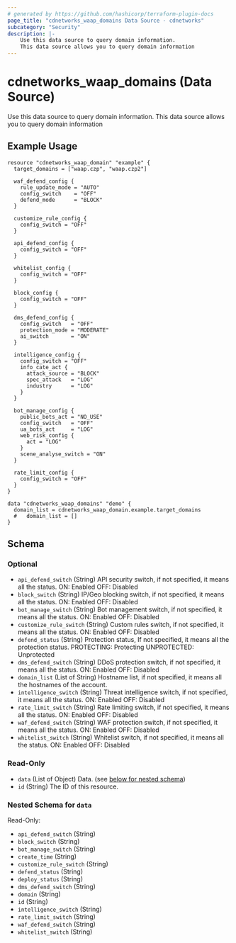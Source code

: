 ```yaml
---
# generated by https://github.com/hashicorp/terraform-plugin-docs
page_title: "cdnetworks_waap_domains Data Source - cdnetworks"
subcategory: "Security"
description: |-
    Use this data source to query domain information.
    This data source allows you to query domain information
---
```


# cdnetworks_waap_domains (Data Source)

Use this data source to query domain information. This data source allows you to query domain information



## Example Usage

```hcl
resource "cdnetworks_waap_domain" "example" {
  target_domains = ["waap.czp", "waap.czp2"]

  waf_defend_config {
    rule_update_mode = "AUTO"
    config_switch    = "OFF"
    defend_mode      = "BLOCK"
  }

  customize_rule_config {
    config_switch = "OFF"
  }

  api_defend_config {
    config_switch = "OFF"
  }

  whitelist_config {
    config_switch = "OFF"
  }

  block_config {
    config_switch = "OFF"
  }

  dms_defend_config {
    config_switch   = "OFF"
    protection_mode = "MODERATE"
    ai_switch       = "ON"
  }

  intelligence_config {
    config_switch = "OFF"
    info_cate_act {
      attack_source = "BLOCK"
      spec_attack   = "LOG"
      industry      = "LOG"
    }
  }

  bot_manage_config {
    public_bots_act = "NO_USE"
    config_switch   = "OFF"
    ua_bots_act     = "LOG"
    web_risk_config {
      act = "LOG"
    }
    scene_analyse_switch = "ON"
  }

  rate_limit_config {
    config_switch = "OFF"
  }
}

data "cdnetworks_waap_domains" "demo" {
  domain_list = cdnetworks_waap_domain.example.target_domains
  #   domain_list = []
}
```



<!-- schema generated by tfplugindocs -->
## Schema

### Optional

- `api_defend_switch` (String) API security switch, if not specified, it means all the status.
ON: Enabled
OFF: Disabled
- `block_switch` (String) IP/Geo blocking switch, if not specified, it means all the status.
ON: Enabled
OFF: Disabled
- `bot_manage_switch` (String) Bot management switch, if not specified, it means all the status.
ON: Enabled
OFF: Disabled
- `customize_rule_switch` (String) Custom rules switch, if not specified, it means all the status.
ON: Enabled
OFF: Disabled
- `defend_status` (String) Protection status, If not specified, it means all the protection status.
PROTECTING: Protecting
UNPROTECTED: Unprotected
- `dms_defend_switch` (String) DDoS protection switch, if not specified, it means all the status.
ON: Enabled
OFF: Disabled
- `domain_list` (List of String) Hostname list, if not specified, it means all the hostnames of the account.
- `intelligence_switch` (String) Threat intelligence switch, if not specified, it means all the status.
ON: Enabled
OFF: Disabled
- `rate_limit_switch` (String) Rate limiting switch, if not specified, it means all the status.
ON: Enabled
OFF: Disabled
- `waf_defend_switch` (String) WAF protection switch, if not specified, it means all the status.
ON: Enabled
OFF: Disabled
- `whitelist_switch` (String) Whitelist switch, if not specified, it means all the status.
ON: Enabled
OFF: Disabled

### Read-Only

- `data` (List of Object) Data. (see [below for nested schema](#nestedatt--data))
- `id` (String) The ID of this resource.

<a id="nestedatt--data"></a>
### Nested Schema for `data`

Read-Only:

- `api_defend_switch` (String)
- `block_switch` (String)
- `bot_manage_switch` (String)
- `create_time` (String)
- `customize_rule_switch` (String)
- `defend_status` (String)
- `deploy_status` (String)
- `dms_defend_switch` (String)
- `domain` (String)
- `id` (String)
- `intelligence_switch` (String)
- `rate_limit_switch` (String)
- `waf_defend_switch` (String)
- `whitelist_switch` (String)
